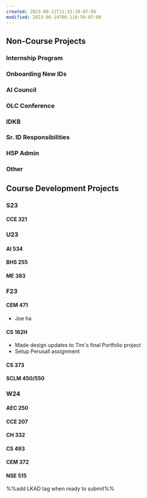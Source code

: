 ```yaml
---
created: 2023-08-11T11:33:38-07:00
modified: 2023-08-14T06:110:50-07:00
---
```


## Non-Course Projects

### Internship Program

### Onboarding New IDs

### AI Council

### OLC Conference

### IDKB

### Sr. ID Responsibilities

### H5P Admin

### Other

## Course Development Projects

### S23

#### CCE 321

### U23

#### AI 534

#### BHS 255

#### ME 383

### F23

#### CEM 471

- Joe ha

#### CS 162H

- Made design updates to Tim's final Portfolio project
- Setup Perusall assignment

#### CS 373

#### SCLM 450/550

### W24

#### AEC 250

#### CCE 207

#### CH 332

#### CS 493

#### CEM 372

#### NSE 515

%%add LKAD tag when ready to submit%%